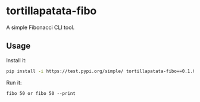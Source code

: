 # tortillapatata-fibo

A simple Fibonacci CLI tool.

## Usage

Install it:

```bash
pip install -i https://test.pypi.org/simple/ tortillapatata-fibo==0.1.0
```
Run it:

```
fibo 50 or fibo 50 --print

```
